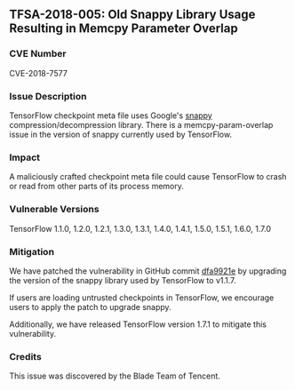 ## TFSA-2018-005: Old Snappy Library Usage Resulting in Memcpy Parameter Overlap

### CVE Number

CVE-2018-7577

### Issue Description

TensorFlow checkpoint meta file uses Google's
[snappy](https://github.com/google/snappy) compression/decompression library.
There is a memcpy-param-overlap issue in the version of snappy currently used by
TensorFlow.

### Impact

A maliciously crafted checkpoint meta file could cause TensorFlow to crash or
read from other parts of its process memory.

### Vulnerable Versions

TensorFlow 1.1.0, 1.2.0, 1.2.1, 1.3.0, 1.3.1, 1.4.0, 1.4.1, 1.5.0, 1.5.1, 1.6.0, 1.7.0

### Mitigation

We have patched the vulnerability in GitHub commit
[dfa9921e](https://github.com/galeone/tensorflow/commit/dfa9921e6343727b05f42f8d4a918b19528ff994)
by upgrading the version of the snappy library used by TensorFlow to v1.1.7.

If users are loading untrusted checkpoints in TensorFlow, we encourage users to
apply the patch to upgrade snappy.

Additionally, we have released TensorFlow version 1.7.1 to mitigate this
vulnerability.

### Credits

This issue was discovered by the Blade Team of Tencent.
